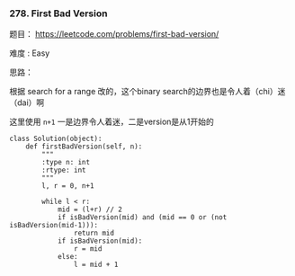### 278. First Bad Version





题目： 
<https://leetcode.com/problems/first-bad-version/>



难度 : Easy



思路：

根据 search for a range 改的，这个binary search的边界也是令人着（chi）迷（dai）啊



这里使用 `n+1` 一是边界令人着迷，二是version是从1开始的

```
class Solution(object):
    def firstBadVersion(self, n):
        """
        :type n: int
        :rtype: int
        """
        l, r = 0, n+1

        while l < r:
        	mid = (l+r) // 2
        	if isBadVersion(mid) and (mid == 0 or (not isBadVersion(mid-1))):
        		return mid
        	if isBadVersion(mid):
        		r = mid 
        	else:
        		l = mid + 1
```




